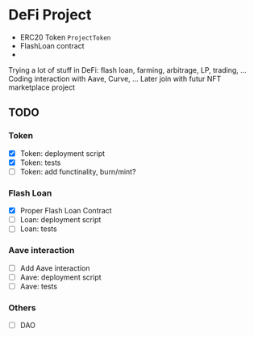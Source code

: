 # DeFi Project

- ERC20 Token `ProjectToken` 
- FlashLoan contract 
- 
Trying a lot of stuff in DeFi: flash loan, farming, arbitrage, LP, trading, ...
Coding interaction with Aave, Curve, ...
Later join with futur NFT marketplace project


## TODO

### Token
- [x] Token: deployment script
- [x] Token: tests
- [ ] Token: add functinality, burn/mint?

### Flash Loan
- [x] Proper Flash Loan Contract
- [ ] Loan: deployment script
- [ ] Loan: tests

### Aave interaction

- [ ] Add Aave interaction
- [ ] Aave: deployment script
- [ ] Aave: tests

### Others
- [ ] DAO

